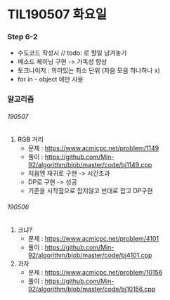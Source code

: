 # TIL190507 화요일

### Step 6-2

- 수도코드 작성시 // todo: 로 할일 남겨놓기
- 메소드 체이닝 구현 -> 가독성 향상
- 토크나이저 : 의미있는 최소 단위 (자음 모음 하나하나 x)
- for in - object 에만 사용



### 알고리즘

###### 190507

1. RGB 거리
   - 문제 : <https://www.acmicpc.net/problem/1149>
   - 풀이 : <https://github.com/Min-92/algorithm/blob/master/code/bj1149.cpp>
   - 처음엔 재귀로 구현 -> 시간초과
   - DP로 구현 -> 성공
   - 기준을 시작점으로 잡지않고 반대로 잡고 DP구현

###### 190506

1. 크냐?
   - 문제  : <https://www.acmicpc.net/problem/4101>
   - 풀이 : <https://github.com/Min-92/algorithm/blob/master/code/bj4101.cpp>
2. 과자 
   - 문제 : <https://www.acmicpc.net/problem/10156>
   - 풀이 : <https://github.com/Min-92/algorithm/blob/master/code/bj10156.cpp>